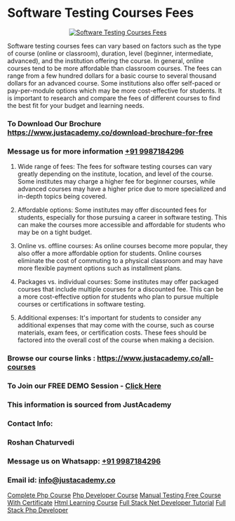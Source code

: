 # Software Testing Courses Fees

<p align="center">
  <a href="https://justacademy.co/program-detail/software-testing">
    <img src="https://justacademy.co/storage2/program_images/1704700438.webp" alt="Software Testing Courses Fees">
  </a>
</p>


Software testing courses fees can vary based on factors such as the type of course (online or classroom), duration, level (beginner, intermediate, advanced), and the institution offering the course. In general, online courses tend to be more affordable than classroom courses. The fees can range from a few hundred dollars for a basic course to several thousand dollars for an advanced course. Some institutions also offer self-paced or pay-per-module options which may be more cost-effective for students. It is important to research and compare the fees of different courses to find the best fit for your budget and learning needs.
### To Download Our Brochure https://www.justacademy.co/download-brochure-for-free
### Message us for more information [+91 9987184296](https://api.whatsapp.com/send?phone=919987184296)
1) Wide range of fees: The fees for software testing courses can vary greatly depending on the institute, location, and level of the course. Some institutes may charge a higher fee for beginner courses, while advanced courses may have a higher price due to more specialized and in-depth topics being covered.

2) Affordable options: Some institutes may offer discounted fees for students, especially for those pursuing a career in software testing. This can make the courses more accessible and affordable for students who may be on a tight budget.

3) Online vs. offline courses: As online courses become more popular, they also offer a more affordable option for students. Online courses eliminate the cost of commuting to a physical classroom and may have more flexible payment options such as installment plans.

4) Packages vs. individual courses: Some institutes may offer packaged courses that include multiple courses for a discounted fee. This can be a more cost-effective option for students who plan to pursue multiple courses or certifications in software testing.

5) Additional expenses: It's important for students to consider any additional expenses that may come with the course, such as course materials, exam fees, or certification costs. These fees should be factored into the overall cost of the course when making a decision.

### Browse our course links : https://www.justacademy.co/all-courses 
### To Join our FREE DEMO Session - [Click Here](https://www.justacademy.co/register-for-course-demo)


### This information is sourced from JustAcademy
### Contact Info:
### Roshan Chaturvedi
### Message us on Whatsapp: [+91 9987184296](https://api.whatsapp.com/send?phone=919987184296)
### Email id: [info@justacademy.co](mailto:info@justacademy.co)
                    
[Complete Php Course](https://www.linkedin.com/pulse/complete-php-course-justacademy-coimbatore-4aoue?trackingId=EffUn2Qhz0Pi4ifMpYv%2BVw%3D%3D&lipi=urn%3Ali%3Apage%3Ad_flagship3_company_admin%3ByPDF5Pb2RH67jlf7LdyQxA%3D%3D)
[Php Developer Course](https://www.linkedin.com/pulse/php-developer-course-justacademy-berlin-uwede?trackingId=qT42dvzXYljkmay%2Fk7SDDQ%3D%3D&lipi=urn%3Ali%3Apage%3Ad_flagship3_company_admin%3BWtIq9U3gRByMpXlbn9mh%2Bw%3D%3D)
[Manual Testing Free Course With Certificate](https://medium.com/@abhidnya.1068/manual-testing-free-course-with-certificate-9c9e5d7c6b56)
[Html Learning Course](https://medium.com/@mahi3106/html-learning-course-036eab88d30e)
[Full Stack Net Developer Tutorial](https://justacademyin.github.io/Articles/Full-Stack-Net-Developer-Tutorial)
[Full Stack Php Developer](https://justacademyin.github.io/Articles/Full-Stack-Php-Developer)
